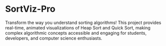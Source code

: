 # SortViz-Pro
Transform the way you understand sorting algorithms! This project provides real-time, animated visualizations of Heap Sort and Quick Sort, making complex algorithmic concepts accessible and engaging for students, developers, and computer science enthusiasts.
